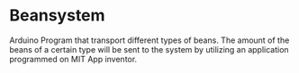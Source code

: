# Beansystem
Arduino Program that transport different types of beans. The amount of the beans of a certain type will be sent to the system by utilizing an application programmed on MIT App inventor.

